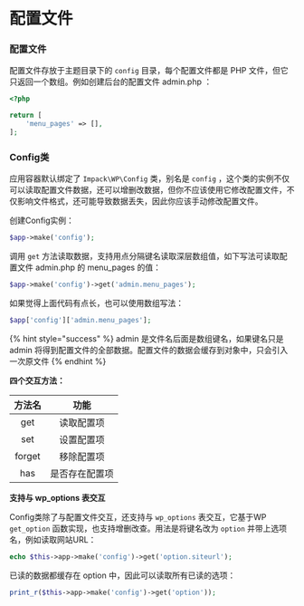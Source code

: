 # 配置文件

### 配置文件

配置文件存放于主题目录下的 `config` 目录，每个配置文件都是 PHP 文件，但它只返回一个数组。例如创建后台的配置文件 admin.php ：

```php
<?php

return [
    'menu_pages' => [],
];
```

### Config类

应用容器默认绑定了 `Impack\WP\Config` 类，别名是 `config` ，这个类的实例不仅可以读取配置文件数据，还可以增删改数据，但你不应该使用它修改配置文件，不仅影响文件格式，还可能导致数据丢失，因此你应该手动修改配置文件。

创建Config实例：

```php
$app->make('config');
```

调用 `get` 方法读取数据，支持用点分隔键名读取深层数组值，如下写法可读取配置文件 admin.php 的 menu\_pages 的值：

```php
$app->make('config')->get('admin.menu_pages');
```

如果觉得上面代码有点长，也可以使用数组写法：

```php
$app['config']['admin.menu_pages'];
```

{% hint style="success" %}
admin 是文件名后面是数组键名，如果键名只是 admin 将得到配置文件的全部数据。配置文件的数据会缓存到对象中，只会引入一次原文件
{% endhint %}

**四个交互方法：**

|   方法名  |    功能   |
| :----: | :-----: |
|   get  |  读取配置项  |
|   set  |  设置配置项  |
| forget |  移除配置项  |
|   has  | 是否存在配置项 |

**支持与 wp\_options 表交互**

Config类除了与配置文件交互，还支持与 `wp_options` 表交互，它基于WP `get_option` 函数实现，也支持增删改查。用法是将键名改为 `option` 并带上选项名，例如读取网站URL：

```php
echo $this->app->make('config')->get('option.siteurl');
```

已读的数据都缓存在 option 中，因此可以读取所有已读的选项：

```php
print_r($this->app->make('config')->get('option'));
```
